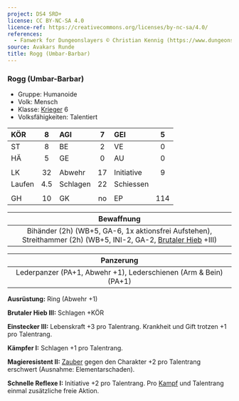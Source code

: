 ```yaml
---
project: DS4 SRD+
license: CC BY-NC-SA 4.0
licence-ref: https://creativecommons.org/licenses/by-nc-sa/4.0/
references: 
  - Fanwerk for Dungeonslayers © Christian Kennig (https://www.dungeonslayers.net/)
source: Avakars Runde
title: Rogg (Umbar-Barbar)
---
```


### Rogg (Umbar-Barbar)

- Gruppe: Humanoide
- Volk: Mensch
- Klasse: [Krieger](../../grw/charaktere-klasse-krieger.md) 6
- Volksfähigkeiten: Talentiert

| KÖR    |  8  | AGI      |  7  | GEI        |  5  |
| :----- | :-: | :------- | :-: | :--------- | :-: |
| ST     |  8  | BE       |  2  | VE         |  0  |
| HÄ     |  5  | GE       |  0  | AU         |  0  |
|        |     |          |     |            |     |
| LK     | 32  | Abwehr   | 17  | Initiative |  9  |
| Laufen | 4.5 | Schlagen | 22  | Schiessen  |     |
|        |     |          |     |            |     |
| GH     | 10  | GK       | no  | EP         | 114 |

|                                                   Bewaffnung                                                    |
| :-------------------------------------------------------------------------------------------------------------: |
| Bihänder (2h) (WB+5, GA-6, 1x aktionsfrei Aufstehen), Streithammer (2h) (WB+5, INI-2, GA-2, [Brutaler Hieb](../../grw/talente/brutaler-hieb.md) +III) |

|                            Panzerung                             |
| :--------------------------------------------------------------: |
| Lederpanzer (PA+1, Abwehr +1), Lederschienen (Arm & Bein) (PA+1) |

**Ausrüstung:** Ring (Abwehr +1)

**Brutaler Hieb III:** Schlagen +KÖR

**Einstecker III:** Lebenskraft +3 pro Talentrang. Krankheit und Gift trotzen +1 pro Talentrang.

**Kämpfer I:** Schlagen +1 pro Talentrang.

**Magieresistent II:** [Zauber](../../fanwerk/zauber/zauber.md) gegen den Charakter +2 pro Talentrang erschwert (Ausnahme: Elementarschaden).

**Schnelle Reflexe I:** Initiative +2 pro Talentrang. Pro [Kampf](../../grw/regeln-kampf.md) und Talentrang einmal zusätzliche freie Aktion.

